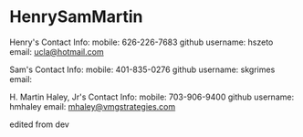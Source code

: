 HenrySamMartin
==============

Henry's Contact Info:
mobile: 626-226-7683
github username: hszeto
email: ucla@hotmail.com


Sam's Contact Info:
mobile: 401-835-0276
github username: skgrimes
email: 


H. Martin Haley, Jr's Contact Info:
mobile: 703-906-9400
github username: hmhaley
email: mhaley@vmgstrategies.com

edited from dev